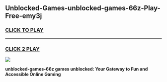 
## Unblocked-Games-unblocked-games-66z-Play-Free-emy3j
<h3>
<a href="https://premium76.site?title=unblocked-games-66z&ref=22A">CLICK TO PLAY</a></h3>
<hr>

<h3>
<a href="https://premium76.site?title=unblocked-games-66z&ref=22A">CLICK 2 PLAY</a>
  
</h3>

<a href="https://premium76.site?title=unblocked-games-66z&ref=22A"><img src="https://clearcache.store/games.png"></a>


**unblocked-games-66z games unblocked: Your Gateway to Fun and Accessible Online Gaming**
